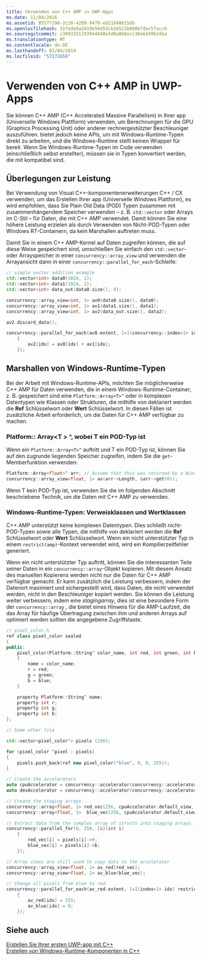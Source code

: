 ```yaml
---
title: Verwenden von C++ AMP in UWP-Apps
ms.date: 11/04/2016
ms.assetid: 85577298-2c28-4209-9470-eb21048615db
ms.openlocfilehash: 31fede0a2419e56d53cb16521b08067dac5facc6
ms.sourcegitcommit: c3093251193944840e3d0a068ecc30e6449624ba
ms.translationtype: MT
ms.contentlocale: de-DE
ms.lasthandoff: 03/04/2019
ms.locfileid: "57272658"
---
```

# <a name="using-c-amp-in-uwp-apps"></a>Verwenden von C++ AMP in UWP-Apps

Sie können C++ AMP (C++ Accelerated Massive Parallelism) in Ihrer app (Universelle Windows Plattform) verwenden, um Berechnungen für die GPU (Graphics Processing Unit) oder anderer rechnergestützter Beschleuniger auszuführen.  bietet jedoch keine APIs, um mit Windows-Runtime-Typen direkt zu arbeiten, und die Windows-Runtime stellt keinen Wrapper für  bereit. Wenn Sie Windows-Runtime-Typen im Code verwenden (einschließlich selbst erstellter), müssen sie in Typen konvertiert werden, die mit  kompatibel sind.

## <a name="performance-considerations"></a>Überlegungen zur Leistung

Bei Verwendung von Visual C++-komponentenerweiterungen C++ / CX verwenden, um das Erstellen Ihrer app (Universelle Windows Plattform), es wird empfohlen, dass Sie Plain Old Data (POD) Typen zusammen mit zusammenhängendem Speicher verwenden – z. B. `std::vector` oder Arrays im C-Stil – für Daten, die mit C++ AMP verwendet. Damit können Sie eine höhere Leistung erzielen als durch Verwenden von Nicht-POD-Typen oder Windows RT-Containern, da kein Marshallen auftreten muss.

Damit Sie in einem C++ AMP-Kernel auf Daten zugreifen können, die auf diese Weise gespeichert sind, umschließen Sie einfach den `std::vector`- oder Arrayspeicher in einer `concurrency::array_view` und verwenden die Arrayansicht dann in einer `concurrency::parallel_for_each`-Schleife:

```cpp
// simple vector addition example
std::vector<int> data0(1024, 1);
std::vector<int> data1(1024, 2);
std::vector<int> data_out(data0.size(), 0);

concurrency::array_view<int, 1> av0(data0.size(), data0);
concurrency::array_view<int, 1> av1(data1.size(), data1);
concurrency::array_view<int, 1> av2(data_out.size(), data2);

av2.discard_data();

concurrency::parallel_for_each(av0.extent, [=](concurrency::index<1> idx) restrict(amp)
    {
        av2[idx] = av0[idx] + av1[idx];
    });
```

## <a name="marshaling-windows-runtime-types"></a>Marshallen von Windows-Runtime-Typen

Bei der Arbeit mit Windows-Runtime-APIs, möchten Sie möglicherweise C++ AMP für Daten verwenden, die in einem Windows-Runtime-Container, z. B. gespeichert sind eine `Platform::Array<T>^` oder in komplexen Datentypen wie Klassen oder Strukturen, die mithilfe von deklariert werden die **Ref** Schlüsselwort oder **Wert** Schlüsselwort. In diesen Fällen ist zusätzliche Arbeit erforderlich, um die Daten für C++ AMP verfügbar zu machen.

### <a name="platformarrayt-where-t-is-a-pod-type"></a>Platform:: Array\<T > ^, wobei T ein POD-Typ ist

Wenn ein `Platform::Array<T>^` auftritt und T ein POD-Typ ist, können Sie auf den zugrunde liegenden Speicher zugreifen, indem Sie die `get`-Memberfunktion verwenden:

```cpp
Platform::Array<float>^ arr; // Assume that this was returned by a Windows Runtime API
concurrency::array_view<float, 1> av(arr->Length, &arr->get(0));
```

Wenn T kein POD-Typ ist, verwenden Sie die im folgenden Abschnitt beschriebene Technik, um die Daten mit C++ AMP zu verwenden.

### <a name="windows-runtime-types-ref-classes-and-value-classes"></a>Windows-Runtime-Typen: Verweisklassen und Wertklassen

C++ AMP unterstützt keine komplexen Datentypen. Dies schließt nicht-POD-Typen sowie alle Typen, die mithilfe von deklariert werden die **Ref** Schlüsselwort oder **Wert** Schlüsselwort. Wenn ein nicht unterstützter Typ in einem `restrict(amp)`-Kontext verwendet wird, wird ein Kompilierzeitfehler generiert.

Wenn ein nicht unterstützter Typ auftritt, können Sie die interessanten Teile seiner Daten in ein `concurrency::array`-Objekt kopieren. Mit diesem Ansatz des manuellen Kopierens werden nicht nur die Daten für C++ AMP verfügbar gemacht. Er kann zusätzlich die Leistung verbessern, indem der Datenort maximiert und sichergestellt wird, dass Daten, die nicht verwendet werden, nicht in den Beschleuniger kopiert werden. Sie können die Leistung weiter verbessern, indem eine *stagingarray*, dies ist eine besondere Form der `concurrency::array` , die bietet eines Hinweis für die AMP-Laufzeit, die das Array für häufige Übertragung zwischen ihm und anderen Arrays auf optimiert werden sollten die angegebene Zugriffstaste.

```cpp
// pixel_color.h
ref class pixel_color sealed
{
public:
    pixel_color(Platform::String^ color_name, int red, int green, int blue)
    {
        name = color_name;
        r = red;
        g = green;
        b = blue;
    }

    property Platform::String^ name;
    property int r;
    property int g;
    property int b;
};

// Some other file

std::vector<pixel_color^> pixels (256);

for (pixel_color ^pixel : pixels)
{
    pixels.push_back(ref new pixel_color("blue", 0, 0, 255));
}

// Create the accelerators
auto cpuAccelerator = concurrency::accelerator(concurrency::accelerator::cpu_accelerator);
auto devAccelerator = concurrency::accelerator(concurrency::accelerator::default_accelerator);

// Create the staging arrays
concurrency::array<float, 1> red_vec(256, cpuAccelerator.default_view, devAccelerator.default_view);
concurrency::array<float, 1>  blue_vec(256, cpuAccelerator.default_view, devAccelerator.default_view);

// Extract data from the complex array of structs into staging arrays.
concurrency::parallel_for(0, 256, [&](int i)
    {
        red_vec[i] = pixels[i]->r;
        blue_vec[i] = pixels[i]->b;
    });

// Array views are still used to copy data to the accelerator
concurrency::array_view<float, 1> av_red(red_vec);
concurrency::array_view<float, 1> av_blue(blue_vec);

// Change all pixels from blue to red.
concurrency::parallel_for_each(av_red.extent, [=](index<1> idx) restrict(amp)
    {
        av_red[idx] = 255;
        av_blue[idx] = 0;
    });
```

## <a name="see-also"></a>Siehe auch

[Erstellen Sie Ihrer ersten UWP-app mit C++](/windows/uwp/get-started/create-a-basic-windows-10-app-in-cpp)<br/>
[Erstellen von Windows-Runtime-Komponenten in C++](/windows/uwp/winrt-components/creating-windows-runtime-components-in-cpp)
